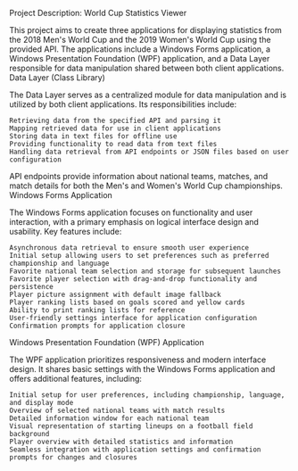 Project Description: World Cup Statistics Viewer

This project aims to create three applications for displaying statistics from the 2018 Men's World Cup and the 2019 Women's World Cup using the provided API. The applications include a Windows Forms application, a Windows Presentation Foundation (WPF) application, and a Data Layer responsible for data manipulation shared between both client applications.
Data Layer (Class Library)

The Data Layer serves as a centralized module for data manipulation and is utilized by both client applications. Its responsibilities include:

    Retrieving data from the specified API and parsing it
    Mapping retrieved data for use in client applications
    Storing data in text files for offline use
    Providing functionality to read data from text files
    Handling data retrieval from API endpoints or JSON files based on user configuration

API endpoints provide information about national teams, matches, and match details for both the Men's and Women's World Cup championships.
Windows Forms Application

The Windows Forms application focuses on functionality and user interaction, with a primary emphasis on logical interface design and usability. Key features include:

    Asynchronous data retrieval to ensure smooth user experience
    Initial setup allowing users to set preferences such as preferred championship and language
    Favorite national team selection and storage for subsequent launches
    Favorite player selection with drag-and-drop functionality and persistence
    Player picture assignment with default image fallback
    Player ranking lists based on goals scored and yellow cards
    Ability to print ranking lists for reference
    User-friendly settings interface for application configuration
    Confirmation prompts for application closure

Windows Presentation Foundation (WPF) Application

The WPF application prioritizes responsiveness and modern interface design. It shares basic settings with the Windows Forms application and offers additional features, including:

    Initial setup for user preferences, including championship, language, and display mode
    Overview of selected national teams with match results
    Detailed information window for each national team
    Visual representation of starting lineups on a football field background
    Player overview with detailed statistics and information
    Seamless integration with application settings and confirmation prompts for changes and closures
